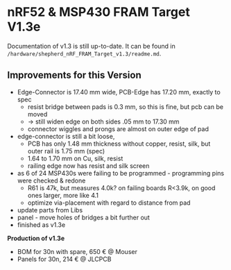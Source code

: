 # nRF52 & MSP430 FRAM Target V1.3e

Documentation of v1.3 is still up-to-date. It can be found in `/hardware/shepherd_nRF_FRAM_Target_v1.3/readme.md`.

## Improvements for this Version 

- Edge-Connector is 17.40 mm wide, PCB-Edge has 17.20 mm, exactly to spec
  - resist bridge between pads is 0.3 mm, so this is fine, but pcb can be moved
  - -> still widen edge on both sides .05 mm to 17.30 mm
  - connector wiggles and prongs are almost on outer edge of pad
- edge-connector is still a bit loose, 
  - PCB has only 1.48 mm thickness without copper, resist, silk, but outer rail is 1.75 mm (spec) 
  - 1.64 to 1.70 mm on Cu, silk, resist
  - railing edge now has resist and silk screen
- as 6 of 24 MSP430s were failing to be programmed - programming pins were checked & redone
  - R61 is 47k, but measures 4.0k? on failing boards R<3.9k, on good ones larger, more like 4.1
  - optimize via-placement with regard to distance from pad
- update parts from Libs
- panel - move holes of bridges a bit further out
- finished as v1.3e

**Production of v1.3e**

- BOM for 30n with spare, 650 € @ Mouser
- Panels for 30n, 214 € @ JLCPCB
